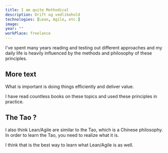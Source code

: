 ```yaml
---
title: I am quite Methodical
description: Drift og vedlikehold
technologies: [Lean, Agile, etc.]
image: 
year: ""
workPlace: freelance
---
```


I've spent many years reading and testing out different approaches and my daily life is heavily influenced by the methods and philosophy of these principles.

<ReadMore text="read more">

## More text

What is important is doing things efficiently and deliver value.

I have read countless books on these topics and used these principles in practice.

## The Tao ?

I also think Lean/Agile are similar to the Tao, which is a Chinese philosophy.
In order to learn the Tao, you need to realize what it is.

I think that is the best way to learn what Lean/Agile is as well.

</ReadMore>

